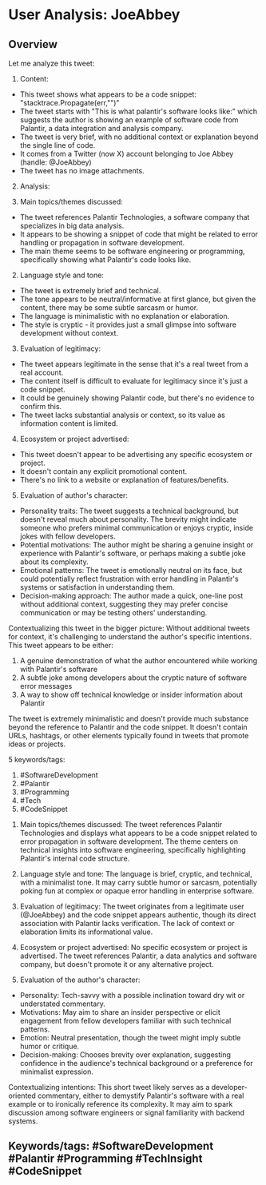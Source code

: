 # User Analysis: JoeAbbey

## Overview

<think>
Let me analyze this tweet:

1. Content:
- This tweet shows what appears to be a code snippet: "stacktrace.Propagate(err,"")"
- The tweet starts with "This is what palantir's software looks like:" which suggests the author is showing an example of software code from Palantir, a data integration and analysis company.
- The tweet is very brief, with no additional context or explanation beyond the single line of code.
- It comes from a Twitter (now X) account belonging to Joe Abbey (handle: @JoeAbbey)
- The tweet has no image attachments.

2. Analysis:

1. Main topics/themes discussed:
- The tweet references Palantir Technologies, a software company that specializes in big data analysis.
- It appears to be showing a snippet of code that might be related to error handling or propagation in software development.
- The main theme seems to be software engineering or programming, specifically showing what Palantir's code looks like.

2. Language style and tone:
- The tweet is extremely brief and technical.
- The tone appears to be neutral/informative at first glance, but given the content, there may be some subtle sarcasm or humor.
- The language is minimalistic with no explanation or elaboration.
- The style is cryptic - it provides just a small glimpse into software development without context.

3. Evaluation of legitimacy:
- The tweet appears legitimate in the sense that it's a real tweet from a real account.
- The content itself is difficult to evaluate for legitimacy since it's just a code snippet.
- It could be genuinely showing Palantir code, but there's no evidence to confirm this.
- The tweet lacks substantial analysis or context, so its value as information content is limited.

4. Ecosystem or project advertised:
- This tweet doesn't appear to be advertising any specific ecosystem or project.
- It doesn't contain any explicit promotional content.
- There's no link to a website or explanation of features/benefits.

5. Evaluation of author's character:

- Personality traits: The tweet suggests a technical background, but doesn't reveal much about personality. The brevity might indicate someone who prefers minimal communication or enjoys cryptic, inside jokes with fellow developers.
- Potential motivations: The author might be sharing a genuine insight or experience with Palantir's software, or perhaps making a subtle joke about its complexity.
- Emotional patterns: The tweet is emotionally neutral on its face, but could potentially reflect frustration with error handling in Palantir's systems or satisfaction in understanding them.
- Decision-making approach: The author made a quick, one-line post without additional context, suggesting they may prefer concise communication or may be testing others' understanding.

Contextualizing this tweet in the bigger picture:
Without additional tweets for context, it's challenging to understand the author's specific intentions. This tweet appears to be either:
1. A genuine demonstration of what the author encountered while working with Palantir's software
2. A subtle joke among developers about the cryptic nature of software error messages
3. A way to show off technical knowledge or insider information about Palantir

The tweet is extremely minimalistic and doesn't provide much substance beyond the reference to Palantir and the code snippet. It doesn't contain URLs, hashtags, or other elements typically found in tweets that promote ideas or projects.

5 keywords/tags:
1. #SoftwareDevelopment
2. #Palantir
3. #Programming
4. #Tech
5. #CodeSnippet
</think>

1. Main topics/themes discussed:
The tweet references Palantir Technologies and displays what appears to be a code snippet related to error propagation in software development. The theme centers on technical insights into software engineering, specifically highlighting Palantir's internal code structure.

2. Language style and tone:
The language is brief, cryptic, and technical, with a minimalist tone. It may carry subtle humor or sarcasm, potentially poking fun at complex or opaque error handling in enterprise software.

3. Evaluation of legitimacy:
The tweet originates from a legitimate user (@JoeAbbey) and the code snippet appears authentic, though its direct association with Palantir lacks verification. The lack of context or elaboration limits its informational value.

4. Ecosystem or project advertised:
No specific ecosystem or project is advertised. The tweet references Palantir, a data analytics and software company, but doesn't promote it or any alternative project.

5. Evaluation of the author's character:
- Personality: Tech-savvy with a possible inclination toward dry wit or understated commentary.
- Motivations: May aim to share an insider perspective or elicit engagement from fellow developers familiar with such technical patterns.
- Emotion: Neutral presentation, though the tweet might imply subtle humor or critique.
- Decision-making: Chooses brevity over explanation, suggesting confidence in the audience's technical background or a preference for minimalist expression.

Contextualizing intentions:
This short tweet likely serves as a developer-oriented commentary, either to demystify Palantir's software with a real example or to ironically reference its complexity. It may aim to spark discussion among software engineers or signal familiarity with backend systems.

Keywords/tags:
#SoftwareDevelopment #Palantir #Programming #TechInsight #CodeSnippet
---
